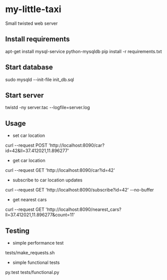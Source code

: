 my-little-taxi
==============
Small twisted web server

Install requirements
-------------------

apt-get install mysql-service python-mysqldb
pip install -r requirements.txt

Start database
--------------
sudo mysqld --init-file init_db.sql

Start server
------------
twistd -ny server.tac --logfile=server.log

Usage
-----
* set car location

curl --request POST 'http://localhost:8090/car?id=42&ll=37.412021,11.896277'

* get car location

curl --request GET  'http://localhost:8090/car?id=42'

* subscribe to car location updates

curl --request GET  'http://localhost:8090/subscribe?id=42' --no-buffer

* get nearest cars

curl --request GET 'http://localhost:8090/nearest_cars?ll=37.412021,11.896277&count=11'

Testing
-------
* simple performance test

tests/make_requests.sh

* simple functional tests

py.test tests/functional.py